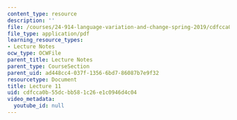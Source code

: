 ```yaml
---
content_type: resource
description: ''
file: /courses/24-914-language-variation-and-change-spring-2019/cdfcca0b55dcbb581c26e1c0946d4c04_MIT24_914s19_lec11.pdf
file_type: application/pdf
learning_resource_types:
- Lecture Notes
ocw_type: OCWFile
parent_title: Lecture Notes
parent_type: CourseSection
parent_uid: ad448cc4-037f-1356-6bd7-86087b7e9f32
resourcetype: Document
title: Lecture 11
uid: cdfcca0b-55dc-bb58-1c26-e1c0946d4c04
video_metadata:
  youtube_id: null
---
```

